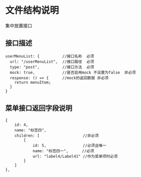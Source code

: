 <!--
 * @Author: your name
 * @Date: 2021-01-15 16:14:43
 * @LastEditTime: 2021-02-07 13:44:25
 * @LastEditors: Please set LastEditors
 * @Description: In User Settings Edit
 * @FilePath: \element_vue3.0\src\mock\modules\README.md
-->
# 文件结构说明
集中放置接口
## 接口描述
	userMenuList: {          //接口名称  必须
	  url: "/userMenuList",  //接口路径  必须
	  type: "post",	         //接口方法  必须
	  mock: true,            //是否启用mock 不设置为false  非必须
	  response: () => {      //mock的返回数据 非必须
	    return menuItem;
	  }
	}

	
## 菜单接口返回字段说明
	{
		id: 4,
		name: "标签四", 
		children: [                   //非必须
			{
				id: 5,                //必须且唯一
				name: "标签四一",      //必须
				url: "label4/Label41" //作为菜单项时必须
			}
		]
	},